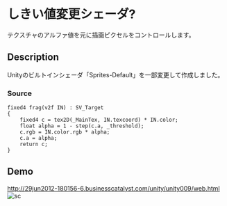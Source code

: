 しきい値変更シェーダ?
====

テクスチャのアルファ値を元に描画ピクセルをコントロールします。

## Description
Unityのビルトインシェーダ「Sprites-Default」を一部変更して作成しました。

### Source
```shader:
fixed4 frag(v2f IN) : SV_Target
{
	fixed4 c = tex2D(_MainTex, IN.texcoord) * IN.color;
	float alpha = 1 - step(c.a, _threshold);
	c.rgb = IN.color.rgb * alpha;
	c.a = alpha;
	return c;
}
```

## Demo
http://29jun2012-180156-6.businesscatalyst.com/unity/unity009/web.html
![sc](http://29jun2012-180156-6.businesscatalyst.com/unity/unity009/test2.gif)

